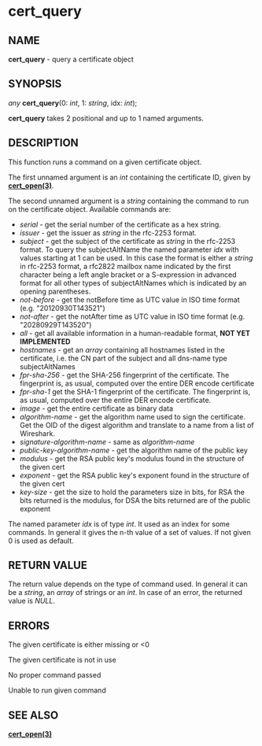 # cert_query

## NAME

**cert_query** - query a certificate object

## SYNOPSIS

*any* **cert_query**(0: *int*, 1: *string*, idx: *int*);

**cert_query** takes 2 positional and up to 1 named arguments.

## DESCRIPTION

This function runs a command on a given certificate object.

The first unnamed argument is an *int* containing the certificate ID, given by **[cert_open(3)](cert_open.md)**.

The second unnamed argument is a *string* containing the command to run on the certificate object. Available commands are:
- *serial* - get the serial number of the certificate as a hex string.
- *issuer* - get the issuer as *string* in the rfc-2253 format.
- *subject* - get the subject of the certificate as *string* in the rfc-2253 format. To query the subjectAltName the named parameter *idx* with values starting at 1 can be used. In this case the format is either a *string* in rfc-2253 format, a rfc2822 mailbox name indicated by the first character being a left angle bracket or a S-expression in advanced format for all other types of subjectAltNames which is indicated by an opening parentheses.
- *not-before* - get the notBefore time as UTC value in ISO time format (e.g. "20120930T143521")
- *not-after* - get the notAfter time as UTC value in ISO time format (e.g. "20280929T143520")
- *all* - get all available information in a human-readable format, **NOT YET IMPLEMENTED**
- *hostnames* - get an *array* containing all hostnames listed in the certificate, i.e. the CN part of the subject and all dns-name type subjectAltNames
- *fpr-sha-256* - get the SHA-256 fingerprint of the certificate. The fingerprint is, as usual, computed over the entire DER encode certificate
- *fpr-sha-1* get the SHA-1 fingerprint of the certificate. The fingerprint is, as usual, computed over the entire DER encode certificate.
- *image* - get the entire certificate as binary data
- *algorithm-name* - get the algorithm name used to sign the certificate. Get the OID of the digest algorithm and translate to a name from a list of Wireshark.
- *signature-algorithm-name* - same as *algorithm-name*
- *public-key-algorithm-name* - get the algorithm name of the public key
- *modulus* - get the RSA public key's modulus found in the structure of the given cert
- *exponent* - get the RSA public key's exponent found in the structure of the given cert
- *key-size* - get the size to hold the parameters size in bits, for RSA the bits returned is the modulus, for DSA the bits returned are of the public exponent

The named parameter *idx* is of type *int*. It used as an index for some commands. In general it gives the n-th value of a set of values. If not given 0 is used as default.

## RETURN VALUE

The return value depends on the type of command used. In general it can be a *string*, an *array* of strings or an *int*. In case of an error, the returned value is *NULL*.

## ERRORS

The given certificate is either missing or <0

The given certificate is not in use

No proper command passed

Unable to run given command

## SEE ALSO

**[cert_open(3)](cert_open.md)**
